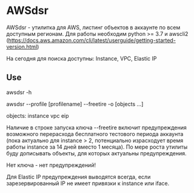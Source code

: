 # AWSdsr

AWSdsr - утилитка для AWS, листинг объектов в аккаунте по всем доступным регионам. Для работы необходим python >= 3.7 и awscli2 (https://docs.aws.amazon.com/cli/latest/userguide/getting-started-version.html)

На сегодня для поиска доступны: Instance, VPC, Elastic IP

## Use
awsdsr -h

awsdsr --profile [profilename] --freetire -o [objects ...]

objects: instance vpc eip

Наличие в строке запуска ключа --freetire включит предупреждения возможного перерасхода бесплатного  тестового периода аккаунта (пока актуально для instance > 2, потенциально израсходует время работы instance за 14 дней вместо 1 месяца). По мере роста утилиты буду дописывать объекты, для которых актуальны предупреждения.

Нет ключа - нет предупреждений!

Для Elastic IP предупреждения выводятся всегда, если зарезервированный IP не имеет привязки к instance или iface.

